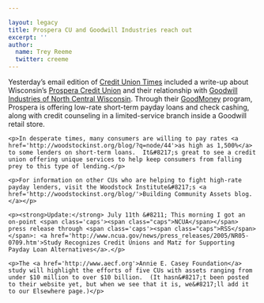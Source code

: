 ```yaml
---

layout: legacy
title: Prospera CU and Goodwill Industries reach out
excerpt: ''
author:
  name: Trey Reeme
  twitter: creeme
---
```


<p>Yesterday&#8217;s email edition of <a href='http://www.cutimes.com'>Credit Union Times</a> included a write-up about Wisconsin&#8217;s <a href='http://www.myprospera.com'>Prospera Credit Union</a> and their relationship with <a href='http://www.goodwillncw.org/'>Goodwill Industries of North Central Wisconsin</a>.  Through their <a href='http://www.goodwillncw.org/goodmoneyribbon.htm'>GoodMoney</a> program, Prospera is offering low-rate short-term payday loans and check cashing, along with credit counseling in a limited-service branch inside a Goodwill retail store.</p>

    <p>In desperate times, many consumers are willing to pay rates <a href='http://woodstockinst.org/blog/?q=node/44'>as high as 1,500%</a> to some lenders on short-term loans.  It&#8217;s great to see a credit union offering unique services to help keep consumers from falling prey to this type of lending.</p>

    <p>For information on other CUs who are helping to fight high-rate payday lenders, visit the Woodstock Institute&#8217;s <a href='http://woodstockinst.org/blog/'>Building Community Assets blog.</a></p>

    <p><strong>Update:</strong> July 11th &#8211; This morning I got an on-point <span class='caps'><span class="caps">NCUA</span></span> press release through <span class='caps'><span class="caps">RSS</span></span>: <a href='http://www.ncua.gov/news/press_releases/2005/NR05-0709.htm'>Study Recognizes Credit Unions and Matz for Supporting Payday Loan Alternatives</a>.</p>

    <p>The <a href='http://www.aecf.org'>Annie E. Casey Foundation</a> study will highlight the efforts of five CUs with assets ranging from under $10 million to over $10 billion.  (It hasn&#8217;t been posted to their website yet, but when we see that it is, we&#8217;ll add it to our Elsewhere page.)</p>